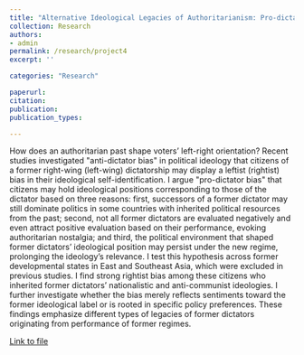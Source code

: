 ```yaml
---
title: "Alternative Ideological Legacies of Authoritarianism: Pro-dictator Bias in Post-developmental States (Under review)"
collection: Research
authors: 
- admin
permalink: /research/project4
excerpt: ''

categories: "Research"

paperurl: 
citation:
publication: 
publication_types:

---
```


How does an authoritarian past shape voters’ left-right orientation? Recent studies investigated "anti-dictator bias" in political ideology that citizens of a former right-wing (left-wing) dictatorship may display a leftist (rightist) bias in their ideological self-identification. I argue "pro-dictator bias" that citizens may hold ideological positions corresponding to those of the dictator based on three reasons: first, successors of a former dictator may still dominate politics in some countries with inherited political resources from the past; second, not all former dictators are evaluated negatively and even attract positive evaluation based on their performance, evoking authoritarian nostalgia; and third, the political environment that shaped former dictators’ ideological position may persist under the new regime, prolonging the ideology’s relevance. I test this hypothesis across former developmental states in East and Southeast Asia, which were excluded in previous studies. I find strong rightist bias among these citizens who inherited former dictators’ nationalistic and anti-communist ideologies. I further investigate whether the bias merely reflects sentiments toward the former ideological label or is rooted in specific policy preferences. These findings emphasize different types of legacies of former dictators originating from performance of former regimes. 

[Link to file](https://www.dropbox.com/s/3noqf0fnce6qlp0/Kim-Leffingwell_Writing_Sample3.pdf?dl=0)
